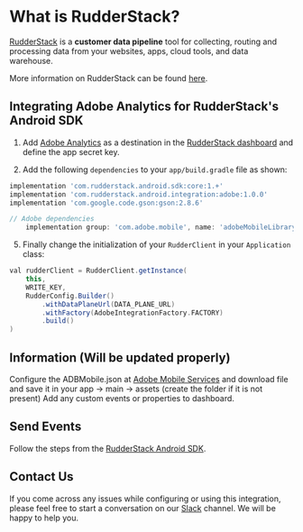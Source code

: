 # What is RudderStack?

[RudderStack](https://rudderstack.com/) is a **customer data pipeline** tool for collecting, routing and processing data from your websites, apps, cloud tools, and data warehouse.

More information on RudderStack can be found [here](https://github.com/rudderlabs/rudder-server).

## Integrating Adobe Analytics for RudderStack's Android SDK

1. Add [Adobe Analytics](https://www.adobe.io/apis/experiencecloud/analytics.html) as a destination in the [RudderStack dashboard](https://app.rudderstack.com/) and define the app secret key.

2. Add the following `dependencies` to your `app/build.gradle` file as shown:

```groovy
implementation 'com.rudderstack.android.sdk:core:1.+'
implementation 'com.rudderstack.android.integration:adobe:1.0.0'
implementation 'com.google.code.gson:gson:2.8.6'

// Adobe dependencies
    implementation group: 'com.adobe.mobile', name: 'adobeMobileLibrary', version: '4.18.2'
```

5. Finally change the initialization of your `RudderClient` in your `Application` class:

```groovy
val rudderClient = RudderClient.getInstance(
    this,
    WRITE_KEY,
    RudderConfig.Builder()
        .withDataPlaneUrl(DATA_PLANE_URL)
        .withFactory(AdobeIntegrationFactory.FACTORY)
        .build()
)
```
## Information (Will be updated properly)

Configure the ADBMobile.json at [Adobe Mobile Services](https://mobilemarketing.adobe.com) and download file and save it in your app -> main -> assets (create the folder if it is not present)
Add any custom events or properties to dashboard.

## Send Events

Follow the steps from the [RudderStack Android SDK](https://github.com/rudderlabs/rudder-sdk-android).

## Contact Us

If you come across any issues while configuring or using this integration, please feel free to start a conversation on our [Slack](https://resources.rudderstack.com/join-rudderstack-slack) channel. We will be happy to help you.
